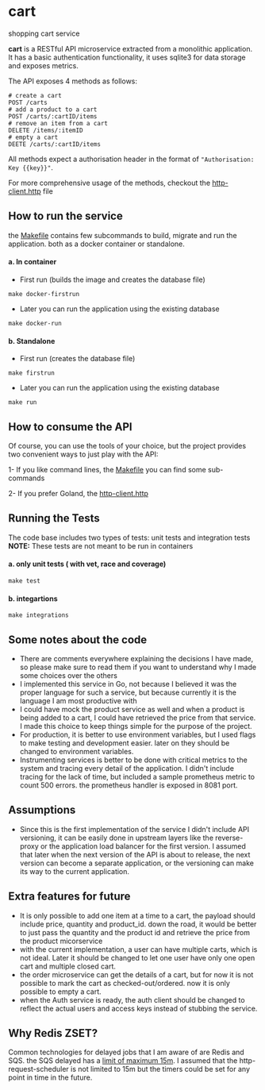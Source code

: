 # cart
shopping cart service

**cart** is a RESTful API microservice extracted from a monolithic application. 
It has a basic authentication functionality, it uses sqlite3 for data storage and exposes metrics. 

The API exposes 4 methods as follows:
```
# create a cart
POST /carts
# add a product to a cart
POST /carts/:cartID/items
# remove an item from a cart
DELETE /items/:itemID
# empty a cart
DEETE /carts/:cartID/items
```
All methods expect a authorisation header in the format of `"Authorisation: Key {{key}}"`.

For more comprehensive usage of the methods, checkout the [http-client.http](https://github.com/cubny/cart/blob/master/http-client.http) file

## How to run the service
the [Makefile](https://github.com/cubny/cart/blob/master/Makefile) contains few subcommands to build, migrate and run the application.
both as a docker container or standalone. 

#### a. In container
- First run (builds the image and creates the database file)
```
make docker-firstrun
```
- Later you can run the application using the existing database
```
make docker-run
```
#### b. Standalone
- First run (creates the database file)
```
make firstrun
```
- Later you can run the application using the existing database
```
make run
```

## How to consume the API
Of course, you can use the tools of your choice, but the project provides two convenient ways to just play with the API:

1- If you like command lines, the [Makefile](https://github.com/cubny/cart/blob/master/Makefile) you can find some sub-commands 

2- If you prefer Goland, the [http-client.http](https://github.com/cubny/cart/blob/master/http-client.http)

## Running the Tests
The code base includes two types of tests: unit tests and integration tests
**NOTE:** These tests are not meant to be run in containers

#### a. only unit tests ( with vet, race and coverage)
``` 
make test
```
#### b. integartions
``` 
make integrations
```

## Some notes about the code
- There are comments everywhere explaining the decisions I have made, so please make sure to read them if you want to understand why I made some choices over the others
- I implemented this service in Go, not because I believed it was the proper language for such a service, but because currently it is the language I am most productive with
- I could have mock the product service as well and when a product is being added to a cart, I could have retrieved the price from that service. I made this choice to keep things simple for the purpose of the project.
- For production, it is better to use environment variables, but I used flags to make testing and development easier. later on they should be changed to environment variables.
- Instrumenting services is better to be done with critical metrics to the system and tracing every detail of the application. I didn't include tracing for the lack of time, but included a sample prometheus metric to count 500 errors. the prometheus handler is exposed in 8081 port.

## Assumptions
- Since this is the first implementation of the service I didn't include API versioning, it can be easily done in upstream 
layers like the reverse-proxy or the application load balancer for the first version. I assumed that later when the next version
of the API is about to release, the next version can become a separate application, or the versioning can make its way to the current application.

## Extra features for future
- It is only possible to add one item at a time to a cart, the payload should include price, quantity and product_id. down the road, it would be better to just pass the quantity and the product id and retrieve the price from the product micorservice
- with the current implementation, a user can have multiple carts, which is not ideal. Later it should be changed to let one user have only one open cart and multiple closed cart.
- the order microservice can get the details of a cart, but for now it is not possible to mark the cart as checked-out/ordered. now it is only possible to empty a cart.
- when the Auth service is ready, the auth client should be changed to reflect the actual users and access keys instead of stubbing the service.


## Why Redis ZSET?
Common technologies for delayed jobs that I am aware of are Redis and SQS. the SQS delayed has a [limit of maximum 15m](https://docs.aws.amazon.com/AWSSimpleQueueService/latest/SQSDeveloperGuide/sqs-delay-queues.html). 
I assumed that the http-request-scheduler is not limited to 15m but the timers could be set for any point in time in the future.